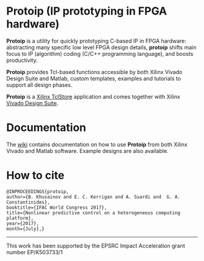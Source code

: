 # Protoip (IP prototyping in FPGA hardware)

**Protoip** is a utility for quickly prototyping C-based IP in FPGA hardware:
abstracting many specific low level FPGA design details, **protoip** shifts main focus to IP (algorithm) coding (C/C++ programming language), and boosts productivity.

**Protoip** provides Tcl-based functions accessible by both Xilinx Vivado Design Suite and Matlab, custom templates, examples and tutorials to support all design phases.

**Protoip** is a [Xilinx TclStore](http://www.xilinx.com/products/design-tools/vivado/Tcl-store.html) application and comes together with Xilinx [Vivado Design Suite](http://www.xilinx.com/products/design-tools/vivado/index.htm).

# Documentation

The [wiki](https://github.com/asuardi/protoip/wiki/Home) contains documentation on how to use **Protoip** from both Xilinx Vivado and Matlab software. Example designs are also available. 

# How to cite

```
@INPROCEEDINGS{protoip, 
author={B. Khusainov and E. C. Kerrigan and A. Suardi and  G. A. Constantinides}, 
booktitle={IFAC World Congress 2017}, 
title={Nonlinear predictive control on a heterogeneous computing platform}, 
year={2017}, 
month={July},}
```
----------


This work has been supported by the EPSRC Impact Acceleration grant number EP/K503733/1 
